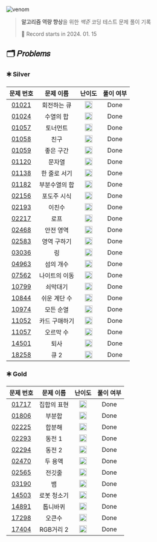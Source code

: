 ![venom](https://capsule-render.vercel.app/api?type=venom&height=160&text=𝑩𝑎𝑒𝑘𝑗𝑜𝑜𝑛%20𝑶𝑛𝑙𝑖𝑛𝑒%20𝑱𝑢𝑑𝑔𝑒&fontSize=70&color=0:4B89DC,100:89B2E9)

> **알고리즘 역량 향상**을 위한 *백준* 코딩 테스트 문제 풀이 기록
>
> 📆 Record starts in 2024. 01. 15

## 🗂️ 𝑃𝑟𝑜𝑏𝑙𝑒𝑚𝑠

### 🞷 Silver

|                     문제 번호                      |  문제 이름  |                                   난이도                                    | 풀이 여부 |
|:----------------------------------------------:|:-------:|:------------------------------------------------------------------------:|:-----:|
| [01021](https://www.acmicpc.net/problem/1021)  | 회전하는 큐  | <img src="https://d2gd6pc034wcta.cloudfront.net/tier/8.svg" width=20 />  | Done  |
| [01024](https://www.acmicpc.net/problem/1024)  |  수열의 합  | <img src="https://d2gd6pc034wcta.cloudfront.net/tier/9.svg" width=20 />  | Done  |
| [01057](https://www.acmicpc.net/problem/1057)  |  토너먼트   | <img src="https://d2gd6pc034wcta.cloudfront.net/tier/7.svg" width=20 />  | Done  |
| [01058](https://www.acmicpc.net/problem/1058)  |   친구    | <img src="https://d2gd6pc034wcta.cloudfront.net/tier/9.svg" width=20 />  | Done  |
| [01059](https://www.acmicpc.net/problem/1059)  |  좋은 구간  | <img src="https://d2gd6pc034wcta.cloudfront.net/tier/7.svg" width=20 />  | Done  |
| [01120](https://www.acmicpc.net/problem/1120)  |   문자열   | <img src="https://d2gd6pc034wcta.cloudfront.net/tier/7.svg" width=20 />  | Done  |
| [01138](https://www.acmicpc.net/problem/1138)  | 한 줄로 서기 | <img src="https://d2gd6pc034wcta.cloudfront.net/tier/9.svg" width=20 />  | Done  |
| [01182](https://www.acmicpc.net/problem/1182)  | 부분수열의 합 | <img src="https://d2gd6pc034wcta.cloudfront.net/tier/9.svg" width=20 />  | Done  |
| [02156](https://www.acmicpc.net/problem/2156)  | 포도주 시식  | <img src="https://d2gd6pc034wcta.cloudfront.net/tier/10.svg" width=20 /> | Done  |
| [02193](https://www.acmicpc.net/problem/2193)  |   이친수   | <img src="https://d2gd6pc034wcta.cloudfront.net/tier/8.svg" width=20 />  | Done  |
| [02217](https://www.acmicpc.net/problem/2217)  |   로프    | <img src="https://d2gd6pc034wcta.cloudfront.net/tier/7.svg" width=20 />  | Done  |
| [02468](https://www.acmicpc.net/problem/2468)  |  안전 영역  | <img src="https://d2gd6pc034wcta.cloudfront.net/tier/10.svg" width=20 /> | Done  |
| [02583](https://www.acmicpc.net/problem/2583)  | 영역 구하기  | <img src="https://d2gd6pc034wcta.cloudfront.net/tier/10.svg" width=20 /> | Done  |
| [03036](https://www.acmicpc.net/problem/3036)  |    링    | <img src="https://d2gd6pc034wcta.cloudfront.net/tier/7.svg" width=20 />  | Done  |
| [04963](https://www.acmicpc.net/problem/4963)  |  섬의 개수  | <img src="https://d2gd6pc034wcta.cloudfront.net/tier/9.svg" width=20 />  | Done  |
| [07562](https://www.acmicpc.net/problem/7562)  | 나이트의 이동 | <img src="https://d2gd6pc034wcta.cloudfront.net/tier/10.svg" width=20 /> | Done  |
| [10799](https://www.acmicpc.net/problem/10799) |  쇠막대기   | <img src="https://d2gd6pc034wcta.cloudfront.net/tier/9.svg" width=20 />  | Done  |
| [10844](https://www.acmicpc.net/problem/10844) | 쉬운 계단 수 | <img src="https://d2gd6pc034wcta.cloudfront.net/tier/10.svg" width=20 /> | Done  |
| [10974](https://www.acmicpc.net/problem/10974) |  모든 순열  | <img src="https://d2gd6pc034wcta.cloudfront.net/tier/8.svg" width=20 />  | Done  |
| [11052](https://www.acmicpc.net/problem/11052) | 카드 구매하기 | <img src="https://d2gd6pc034wcta.cloudfront.net/tier/10.svg" width=20 /> | Done  |
| [11057](https://www.acmicpc.net/problem/11057) |  오르막 수  | <img src="https://d2gd6pc034wcta.cloudfront.net/tier/10.svg" width=20 /> | Done  |
| [14501](https://www.acmicpc.net/problem/14501) |   퇴사    | <img src="https://d2gd6pc034wcta.cloudfront.net/tier/8.svg" width=20 />  | Done  |
| [18258](https://www.acmicpc.net/problem/18258) |   큐 2   | <img src="https://d2gd6pc034wcta.cloudfront.net/tier/7.svg" width=20 />  | Done  |

### 🞷 Gold

|                     문제 번호                      |  문제 이름  |                                   난이도                                    | 풀이 여부 |
|:----------------------------------------------:|:-------:|:------------------------------------------------------------------------:|:-----:|
| [01717](https://www.acmicpc.net/problem/1717)  | 집합의 표현  | <img src="https://d2gd6pc034wcta.cloudfront.net/tier/11.svg" width=20 /> | Done  |
| [01806](https://www.acmicpc.net/problem/1806)  |   부분합   | <img src="https://d2gd6pc034wcta.cloudfront.net/tier/12.svg" width=20 /> | Done  |
| [02225](https://www.acmicpc.net/problem/2293)  |   합분해   | <img src="https://d2gd6pc034wcta.cloudfront.net/tier/11.svg" width=20 /> | Done  |
| [02293](https://www.acmicpc.net/problem/2293)  |  동전 1   | <img src="https://d2gd6pc034wcta.cloudfront.net/tier/11.svg" width=20 /> | Done  |
| [02294](https://www.acmicpc.net/problem/2294)  |  동전 2   | <img src="https://d2gd6pc034wcta.cloudfront.net/tier/11.svg" width=20 /> | Done  |
| [02470](https://www.acmicpc.net/problem/2470)  |  두 용액   | <img src="https://d2gd6pc034wcta.cloudfront.net/tier/11.svg" width=20 /> | Done  |
| [02565](https://www.acmicpc.net/problem/2565)  |   전깃줄   | <img src="https://d2gd6pc034wcta.cloudfront.net/tier/11.svg" width=20 /> | Done  |
| [03190](https://www.acmicpc.net/problem/3190)  |    뱀    | <img src="https://d2gd6pc034wcta.cloudfront.net/tier/12.svg" width=20 /> | Done  |
| [14503](https://www.acmicpc.net/problem/14503) | 로봇 청소기  | <img src="https://d2gd6pc034wcta.cloudfront.net/tier/11.svg" width=20 /> | Done  |
| [14891](https://www.acmicpc.net/problem/14891) |  톱니바퀴   | <img src="https://d2gd6pc034wcta.cloudfront.net/tier/11.svg" width=20 /> | Done  |
| [17298](https://www.acmicpc.net/problem/17298) |   오큰수   | <img src="https://d2gd6pc034wcta.cloudfront.net/tier/12.svg" width=20 /> | Done  |
| [17404](https://www.acmicpc.net/problem/17404) | RGB거리 2 | <img src="https://d2gd6pc034wcta.cloudfront.net/tier/12.svg" width=20 /> | Done  |